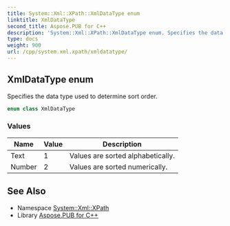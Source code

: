 ```yaml
---
title: System::Xml::XPath::XmlDataType enum
linktitle: XmlDataType
second_title: Aspose.PUB for C++
description: 'System::Xml::XPath::XmlDataType enum. Specifies the data type used to determine sort order in C++.'
type: docs
weight: 900
url: /cpp/system.xml.xpath/xmldatatype/
---
```

## XmlDataType enum


Specifies the data type used to determine sort order.

```cpp
enum class XmlDataType
```

### Values

| Name | Value | Description |
| --- | --- | --- |
| Text | 1 | Values are sorted alphabetically. |
| Number | 2 | Values are sorted numerically. |

## See Also

* Namespace [System::Xml::XPath](../)
* Library [Aspose.PUB for C++](../../)
